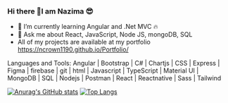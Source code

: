 ### Hi there 👋I am Nazima 😎


- 🌱 I’m currently learning Angular and .Net MVC 🔥
- 💬 Ask me about React, JavaScript, Node JS, mongoDB, SQL
- All of my projects are available at my portfolio https://ncrown1190.github.io/Portfolio/

Languages and Tools:
Angular | Bootstrap | C# | Chartjs | CSS | Express | Figma | firebase | git | html | Javascript | TypeScript | Material UI | MongoDB | SQL | Nodejs | Postman | React | Reactnative | Sass | Tailwind 

[![Anurag's GitHub stats](https://github-readme-stats.vercel.app/api?username=ncrown1190)](https://github.com/anuraghazra/github-readme-stats) 
[![Top Langs](https://github-readme-stats.vercel.app/api/top-langs/?username=ncrown1190&layout=compact)](https://github.com/anuraghazra/github-readme-stats)

<!--
**ncrown1190/ncrown1190** is a ✨ _special_ ✨ repository because its `README.md` (this file) appears on your GitHub profile.

Here are some ideas to get you started:

- 🔭 I’m currently working on something cool 😎
- 🌱 I’m currently learning ...
- 👯 I’m looking to collaborate on ...
- 🤔 I’m looking for help with ...
- 💬 Ask me about ...
- 📫 How to reach me: ...
- 😄 Pronouns: ...
- ⚡ Fun fact: ...
-->
